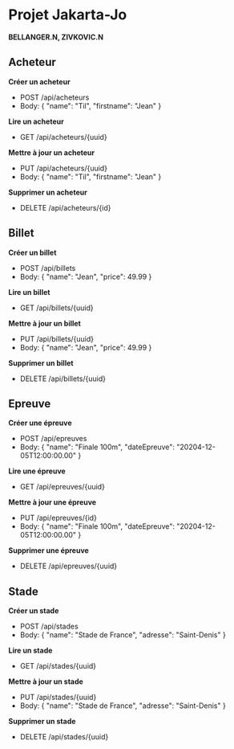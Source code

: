 # Projet Jakarta-Jo
**BELLANGER.N, ZIVKOVIC.N**

## Acheteur 
**Créer un acheteur**
- POST /api/acheteurs
- Body: { "name": "Til", "firstname": "Jean" }

**Lire un acheteur**
- GET /api/acheteurs/{uuid}

**Mettre à jour un acheteur**
- PUT /api/acheteurs/{uuid}
- Body: { "name": "Til", "firstname": "Jean" }

**Supprimer un acheteur**
- DELETE /api/acheteurs/{id}

## Billet
**Créer un billet**
- POST /api/billets
- Body: { "name": "Jean", "price": 49.99 }

**Lire un billet**
- GET /api/billets/{uuid}

**Mettre à jour un billet**
- PUT /api/billets/{uuid}
- Body: { "name": "Jean", "price": 49.99 }

**Supprimer un billet**
- DELETE /api/billets/{uuid}

## Epreuve
**Créer une épreuve**
- POST /api/epreuves
- Body: { "name": "Finale 100m", "dateEpreuve": "20204-12-05T12:00:00.00" }

**Lire une épreuve**
- GET /api/epreuves/{uuid}
  
**Mettre à jour une épreuve**
- PUT /api/epreuves/{id}
- Body: { "name": "Finale 100m", "dateEpreuve": "20204-12-05T12:00:00.00" }
  
**Supprimer une épreuve**
- DELETE /api/epreuves/{uuid}

## Stade
**Créer un stade**
- POST /api/stades
- Body: { "name": "Stade de France", "adresse": "Saint-Denis" }
  
**Lire un stade**
- GET /api/stades/{uuid}
  
**Mettre à jour un stade**
- PUT /api/stades/{uuid}
- Body: { "name": "Stade de France", "adresse": "Saint-Denis" }
  
**Supprimer un stade**
- DELETE /api/stades/{uuid}
